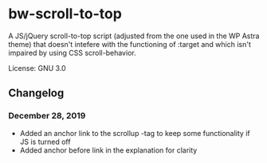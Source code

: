 # bw-scroll-to-top
A JS/jQuery scroll-to-top script (adjusted from the one used in the WP Astra theme) that doesn't intefere with the functioning of :target and which isn't impaired by using CSS scroll-behavior.

License: GNU 3.0

## Changelog

### December 28, 2019
* Added an anchor link to the scrollup <a>-tag to keep some functionality if JS is turned off
* Added anchor before link in the explanation for clarity
